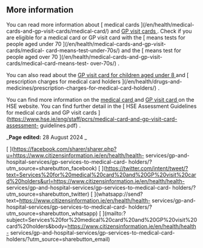 ##  More information

You can read more information about [ medical cards ](/en/health/medical-
cards-and-gp-visit-cards/medical-card/) and [ GP visit cards
](/en/health/medical-cards-and-gp-visit-cards/gp-visit-cards/) . Check if you
are eligible for a medical card or GP visit card with the [ means tests for
people aged under 70 ](/en/health/medical-cards-and-gp-visit-cards/medical-
card-means-test-under-70s/) and the [ means test for people aged over 70
](/en/health/medical-cards-and-gp-visit-cards/medical-card-means-test-
over-70s/) .

You can also read about the [ GP visit card for children aged under 8
](/en/health/medical-cards-and-gp-visit-cards/gp-visit-cards-for-under-8s/)
and [ prescription charges for medical card holders ](/en/health/drugs-and-
medicines/prescription-charges-for-medical-card-holders/) .

You can find more information on the [ medical card
](https://www2.hse.ie/services/schemes-allowances/medical-cards/) and [ GP
visit card ](https://www2.hse.ie/services/schemes-allowances/gp-visit-cards/)
on the HSE website. You can find further detail in the [ HSE Assessment
Guidelines for medical cards and GP visit cards
](https://www.hse.ie/eng/staff/pcrs/medical-card-and-gp-visit-card-assessment-
guidelines.pdf) .

_**Page edited:** 28 August 2024 _

[
](https://facebook.com/sharer/sharer.php?u=https://www.citizensinformation.ie/en/health/health-
services/gp-and-hospital-services/gp-services-to-medical-card-
holders/?utm_source=sharebutton_facebook) [
](https://twitter.com/intent/tweet/?text=Services%20for%20medical%20card%20and%20GP%20visit%20card%20holders&url=https://www.citizensinformation.ie/en/health/health-
services/gp-and-hospital-services/gp-services-to-medical-card-
holders/?utm_source=sharebutton_twitter) [
](whatsapp://send?text=https://www.citizensinformation.ie/en/health/health-
services/gp-and-hospital-services/gp-services-to-medical-card-
holders/?utm_source=sharebutton_whatsapp) [
](mailto:?subject=Services%20for%20medical%20card%20and%20GP%20visit%20card%20holders&body=https://www.citizensinformation.ie/en/health/health-
services/gp-and-hospital-services/gp-services-to-medical-card-
holders/?utm_source=sharebutton_email) [ ](javascript:void\(0\))
